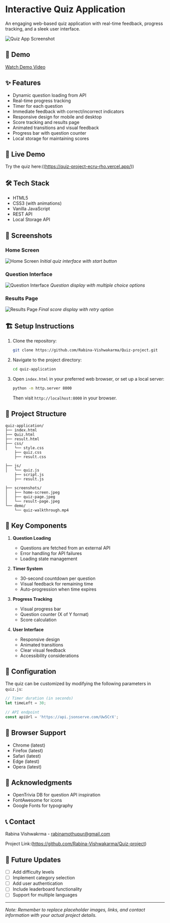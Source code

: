 # Interactive Quiz Application

An engaging web-based quiz application with real-time feedback, progress tracking, and a sleek user interface.

![Quiz App Screenshot](screnshots/quiz-page.jpeg)

## 🎥 Demo

[Watch Demo Video](demo/quiz-walkthrough.mp4)

## ✨ Features

- Dynamic question loading from API
- Real-time progress tracking
- Timer for each question
- Immediate feedback with correct/incorrect indicators
- Responsive design for mobile and desktop
- Score tracking and results page
- Animated transitions and visual feedback
- Progress bar with question counter
- Local storage for maintaining scores

## 🚀 Live Demo

Try the quiz here:((https://quiz-project-ecru-rho.vercel.app/))

## 🛠️ Tech Stack

- HTML5
- CSS3 (with animations)
- Vanilla JavaScript
- REST API
- Local Storage API

## 📸 Screenshots

### Home Screen
![Home Screen](screnshots/home-screen.jpeg)
*Initial quiz interface with start button*

### Question Interface
![Question Interface](screnshots/quiz-page.jpeg)
*Question display with multiple choice options*

### Results Page
![Results Page](screnshots/result-page.jpeg)
*Final score display with retry option*

## 🏗️ Setup Instructions

1. Clone the repository:
   ```bash
   git clone https://github.com/Rabina-Vishwakarma/Quiz-project.git
   ```

2. Navigate to the project directory:
   ```bash
   cd quiz-application
   ```

3. Open `index.html` in your preferred web browser, or set up a local server:
   ```bash
   python -m http.server 8000
   ```
   Then visit `http://localhost:8000` in your browser.

## 📁 Project Structure

```
quiz-application/
├── index.html
├── Quiz.html
├── result.html
├── css/
│   └── style.css
    ├── quiz.css
    ├── result.css

├── js/
│   └── quiz.js
    ├── script.js
    ├── result.js

├── screenshots/
│   ├── home-screen.jpeg
│   ├── quiz-page.jpeg
│   └── result-page.jpeg
└── demo/
    └── quiz-walkthrough.mp4
```

## 🎯 Key Components

1. **Question Loading**
   - Questions are fetched from an external API
   - Error handling for API failures
   - Loading state management

2. **Timer System**
   - 30-second countdown per question
   - Visual feedback for remaining time
   - Auto-progression when time expires

3. **Progress Tracking**
   - Visual progress bar
   - Question counter (X of Y format)
   - Score calculation

4. **User Interface**
   - Responsive design
   - Animated transitions
   - Clear visual feedback
   - Accessibility considerations

## 🔧 Configuration

The quiz can be customized by modifying the following parameters in `quiz.js`:

```javascript
// Timer duration (in seconds)
let timeLeft = 30;

// API endpoint
const apiUrl = 'https://api.jsonserve.com/Uw5CrX';
```

## 📱 Browser Support

- Chrome (latest)
- Firefox (latest)
- Safari (latest)
- Edge (latest)
- Opera (latest)

## 🙏 Acknowledgments

- OpenTrivia DB for question API inspiration
- FontAwesome for icons
- Google Fonts for typography

## 📞 Contact

Rabina Vishwakrma - rabinamothupur@gmail.com

Project Link:(https://github.com/Rabina-Vishwakarma/Quiz-project)

## 🔄 Future Updates

- [ ] Add difficulty levels
- [ ] Implement category selection
- [ ] Add user authentication
- [ ] Include leaderboard functionality
- [ ] Support for multiple languages

---
*Note: Remember to replace placeholder images, links, and contact information with your actual project details.*
